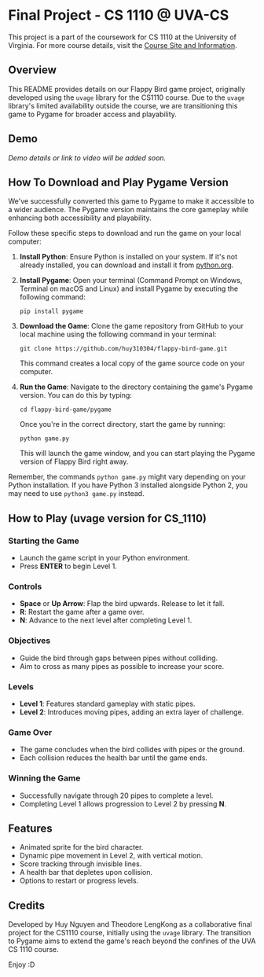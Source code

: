 # Final Project - CS 1110 @ UVA-CS

This project is a part of the coursework for CS 1110 at the University of Virginia. For more course details, visit the [Course Site and Information](https://www.coursicle.com/virginia/courses/CS/1110/).

## Overview

This README provides details on our Flappy Bird game project, originally developed using the `uvage` library for the CS1110 course. Due to the `uvage` library's limited availability outside the course, we are transitioning this game to Pygame for broader access and playability.

## Demo

*Demo details or link to video will be added soon.*

## How To Download and Play Pygame Version

We've successfully converted this game to Pygame to make it accessible to a wider audience. The Pygame version maintains the core gameplay while enhancing both accessibility and playability.

Follow these specific steps to download and run the game on your local computer:

1. **Install Python**: Ensure Python is installed on your system. If it's not already installed, you can download and install it from [python.org](https://www.python.org/).

2. **Install Pygame**: Open your terminal (Command Prompt on Windows, Terminal on macOS and Linux) and install Pygame by executing the following command:
    ```
    pip install pygame
    ```

3. **Download the Game**: Clone the game repository from GitHub to your local machine using the following command in your terminal:
    ```
    git clone https://github.com/huy310304/flappy-bird-game.git
    ```
   This command creates a local copy of the game source code on your computer.

4. **Run the Game**: Navigate to the directory containing the game's Pygame version. You can do this by typing:
    ```
    cd flappy-bird-game/pygame
    ```
   Once you're in the correct directory, start the game by running:
    ```
    python game.py
    ```
   This will launch the game window, and you can start playing the Pygame version of Flappy Bird right away.

Remember, the commands `python game.py` might vary depending on your Python installation. If you have Python 3 installed alongside Python 2, you may need to use `python3 game.py` instead.


## How to Play (uvage version for CS_1110)

### Starting the Game

- Launch the game script in your Python environment.
- Press **ENTER** to begin Level 1.

### Controls

- **Space** or **Up Arrow**: Flap the bird upwards. Release to let it fall.
- **R**: Restart the game after a game over.
- **N**: Advance to the next level after completing Level 1.

### Objectives

- Guide the bird through gaps between pipes without colliding.
- Aim to cross as many pipes as possible to increase your score.

### Levels

- **Level 1**: Features standard gameplay with static pipes.
- **Level 2**: Introduces moving pipes, adding an extra layer of challenge.

### Game Over

- The game concludes when the bird collides with pipes or the ground.
- Each collision reduces the health bar until the game ends.

### Winning the Game

- Successfully navigate through 20 pipes to complete a level.
- Completing Level 1 allows progression to Level 2 by pressing **N**.

## Features

- Animated sprite for the bird character.
- Dynamic pipe movement in Level 2, with vertical motion.
- Score tracking through invisible lines.
- A health bar that depletes upon collision.
- Options to restart or progress levels.

## Credits

Developed by Huy Nguyen and Theodore LengKong as a collaborative final project for the CS1110 course, initially using the `uvage` library. The transition to Pygame aims to extend the game's reach beyond the confines of the UVA CS 1110 course.

Enjoy :D
